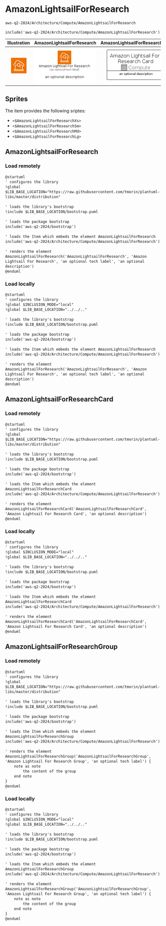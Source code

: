 # AmazonLightsailForResearch


```text
aws-q2-2024/Architecture/Compute/AmazonLightsailForResearch
```

```text
include('aws-q2-2024/Architecture/Compute/AmazonLightsailForResearch')
```



| Illustration | AmazonLightsailForResearch | AmazonLightsailForResearchCard | AmazonLightsailForResearchGroup |
| :---: | :---: | :---: | :---: |
| ![illustration for Illustration](../../../aws-q2-2024/Architecture/Compute/AmazonLightsailForResearch.png) | ![illustration for AmazonLightsailForResearch](../../../aws-q2-2024/Architecture/Compute/AmazonLightsailForResearch.Local.png) | ![illustration for AmazonLightsailForResearchCard](../../../aws-q2-2024/Architecture/Compute/AmazonLightsailForResearchCard.Local.png) | ![illustration for AmazonLightsailForResearchGroup](../../../aws-q2-2024/Architecture/Compute/AmazonLightsailForResearchGroup.Local.png) |



## Sprites
The item provides the following sriptes:

- `<$AmazonLightsailForResearchXs>`
- `<$AmazonLightsailForResearchSm>`
- `<$AmazonLightsailForResearchMd>`
- `<$AmazonLightsailForResearchLg>`





## AmazonLightsailForResearch

### Load remotely
```plantuml
@startuml
' configures the library
!global $LIB_BASE_LOCATION="https://raw.githubusercontent.com/tmorin/plantuml-libs/master/distribution"

' loads the library's bootstrap
!include $LIB_BASE_LOCATION/bootstrap.puml

' loads the package bootstrap
include('aws-q2-2024/bootstrap')

' loads the Item which embeds the element AmazonLightsailForResearch
include('aws-q2-2024/Architecture/Compute/AmazonLightsailForResearch')

' renders the element
AmazonLightsailForResearch('AmazonLightsailForResearch', 'Amazon Lightsail For Research', 'an optional tech label', 'an optional description')
@enduml
```

### Load locally
```plantuml
@startuml
' configures the library
!global $INCLUSION_MODE="local"
!global $LIB_BASE_LOCATION="../../.."

' loads the library's bootstrap
!include $LIB_BASE_LOCATION/bootstrap.puml

' loads the package bootstrap
include('aws-q2-2024/bootstrap')

' loads the Item which embeds the element AmazonLightsailForResearch
include('aws-q2-2024/Architecture/Compute/AmazonLightsailForResearch')

' renders the element
AmazonLightsailForResearch('AmazonLightsailForResearch', 'Amazon Lightsail For Research', 'an optional tech label', 'an optional description')
@enduml
```

## AmazonLightsailForResearchCard

### Load remotely
```plantuml
@startuml
' configures the library
!global $LIB_BASE_LOCATION="https://raw.githubusercontent.com/tmorin/plantuml-libs/master/distribution"

' loads the library's bootstrap
!include $LIB_BASE_LOCATION/bootstrap.puml

' loads the package bootstrap
include('aws-q2-2024/bootstrap')

' loads the Item which embeds the element AmazonLightsailForResearchCard
include('aws-q2-2024/Architecture/Compute/AmazonLightsailForResearch')

' renders the element
AmazonLightsailForResearchCard('AmazonLightsailForResearchCard', 'Amazon Lightsail For Research Card', 'an optional description')
@enduml
```

### Load locally
```plantuml
@startuml
' configures the library
!global $INCLUSION_MODE="local"
!global $LIB_BASE_LOCATION="../../.."

' loads the library's bootstrap
!include $LIB_BASE_LOCATION/bootstrap.puml

' loads the package bootstrap
include('aws-q2-2024/bootstrap')

' loads the Item which embeds the element AmazonLightsailForResearchCard
include('aws-q2-2024/Architecture/Compute/AmazonLightsailForResearch')

' renders the element
AmazonLightsailForResearchCard('AmazonLightsailForResearchCard', 'Amazon Lightsail For Research Card', 'an optional description')
@enduml
```

## AmazonLightsailForResearchGroup

### Load remotely
```plantuml
@startuml
' configures the library
!global $LIB_BASE_LOCATION="https://raw.githubusercontent.com/tmorin/plantuml-libs/master/distribution"

' loads the library's bootstrap
!include $LIB_BASE_LOCATION/bootstrap.puml

' loads the package bootstrap
include('aws-q2-2024/bootstrap')

' loads the Item which embeds the element AmazonLightsailForResearchGroup
include('aws-q2-2024/Architecture/Compute/AmazonLightsailForResearch')

' renders the element
AmazonLightsailForResearchGroup('AmazonLightsailForResearchGroup', 'Amazon Lightsail For Research Group', 'an optional tech label') {
    note as note
        the content of the group
    end note
}
@enduml
```

### Load locally
```plantuml
@startuml
' configures the library
!global $INCLUSION_MODE="local"
!global $LIB_BASE_LOCATION="../../.."

' loads the library's bootstrap
!include $LIB_BASE_LOCATION/bootstrap.puml

' loads the package bootstrap
include('aws-q2-2024/bootstrap')

' loads the Item which embeds the element AmazonLightsailForResearchGroup
include('aws-q2-2024/Architecture/Compute/AmazonLightsailForResearch')

' renders the element
AmazonLightsailForResearchGroup('AmazonLightsailForResearchGroup', 'Amazon Lightsail For Research Group', 'an optional tech label') {
    note as note
        the content of the group
    end note
}
@enduml
```

